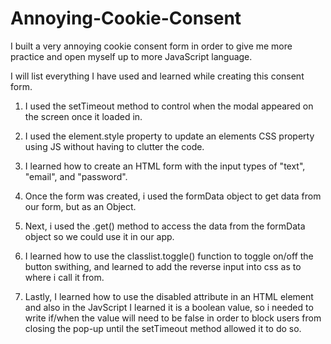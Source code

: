 # Annoying-Cookie-Consent

I built a very annoying cookie consent form in order to give me more practice and open myself up to more JavaScript language.

I will list everything I have used and learned while creating this consent form.

1. I used the setTimeout method to control when the modal appeared on the screen once it loaded in.

2. I used the element.style property to update an elements CSS property using JS without having to clutter the code.

3. I learned how to create an HTML form with the input types of "text", "email", and "password".

4. Once the form was created, i used the formData object to get data from our form, but as an Object.

5. Next, i used the .get() method to access the data from the formData object so we could use it in our app.

6. I learned how to use the classlist.toggle() function to toggle on/off the button swithing, and learned to add the reverse input into css as to where i call it from. 

7. Lastly, I learned how to use the disabled attribute in an HTML element and also in the JavScript I learned it is a boolean value, so i needed to write if/when the value will need to be false in order to block users from closing the pop-up until the setTimeout method allowed it to do so. 